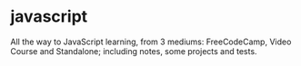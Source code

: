 # javascript
 All the way to JavaScript learning, from 3 mediums: FreeCodeCamp, Video Course and Standalone; including notes, some projects and tests.
